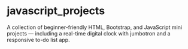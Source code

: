 # javascript_projects
A collection of beginner-friendly HTML, Bootstrap, and JavaScript mini projects — including a real-time digital clock with jumbotron and a responsive to-do list app.
